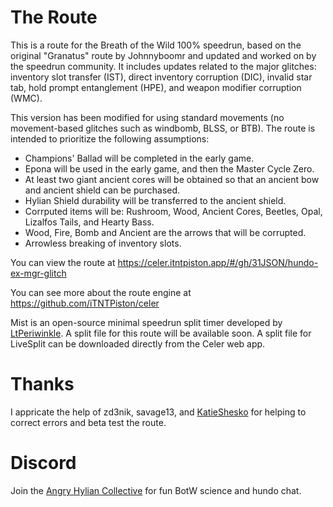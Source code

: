 # The Route
This is a route for the Breath of the Wild 100% speedrun, based on the original "Granatus" route by Johnnyboomr and updated and worked on by the speedrun community. It includes updates related to the major glitches: inventory slot transfer (IST), direct inventory corruption (DIC), invalid star tab, hold prompt entanglement (HPE), and weapon modifier corruption (WMC).

This version has been modified for using standard movements (no movement-based glitches such as windbomb, BLSS, or BTB). The route is intended to prioritize the following assumptions:
- Champions' Ballad will be completed in the early game.
- Epona will be used in the early game, and then the Master Cycle Zero.
- At least two giant ancient cores will be obtained so that an ancient bow and ancient shield can be purchased.
- Hylian Shield durability will be transferred to the ancient shield.
- Corrputed items will be: Rushroom, Wood, Ancient Cores, Beetles, Opal, Lizalfos Tails, and Hearty Bass.
- Wood, Fire, Bomb and Ancient are the arrows that will be corrupted.
- Arrowless breaking of inventory slots.

You can view the route at https://celer.itntpiston.app/#/gh/31JSON/hundo-ex-mgr-glitch

You can see more about the route engine at https://github.com/iTNTPiston/celer

Mist is an open-source minimal speedrun split timer developed by [LtPeriwinkle](https://codeberg.org/periwinkle/mist). A split file for this route will be available soon. A split file for LiveSplit can be downloaded directly from the Celer web app.

# Thanks
I appricate the help of zd3nik, savage13, and [KatieShesko](https://www.twitch.tv/katieshesko) for helping to correct errors and beta test the route.

# Discord
Join the [Angry Hylian Collective](https://discord.gg/hylian) for fun BotW science and hundo chat.
